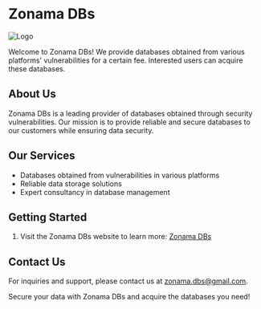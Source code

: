 # Zonama DBs

![Logo](logo.jpg)

Welcome to Zonama DBs! We provide databases obtained from various platforms' vulnerabilities for a certain fee. Interested users can acquire these databases.

## About Us

Zonama DBs is a leading provider of databases obtained through security vulnerabilities. Our mission is to provide reliable and secure databases to our customers while ensuring data security.

## Our Services

- Databases obtained from vulnerabilities in various platforms
- Reliable data storage solutions
- Expert consultancy in database management

## Getting Started

1. Visit the Zonama DBs website to learn more: [Zonama DBs](https://zonama.pythonanywhere.com/)

## Contact Us

For inquiries and support, please contact us at [zonama.dbs@gmail.com](mailto:zonama.dbs@gmail.com).

Secure your data with Zonama DBs and acquire the databases you need!
